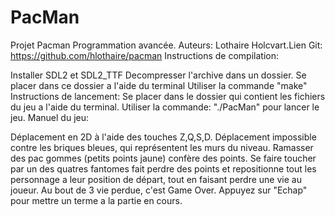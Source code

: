 # PacMan

Projet Pacman
Programmation avancée. Auteurs: Lothaire Holcvart.Lien Git: https://github.com/hlothaire/pacman Instructions de compilation:

Installer SDL2 et SDL2_TTF
Decompresser l'archive dans un dossier.
Se placer dans ce dossier a l'aide du terminal
Utiliser la commande "make" Instructions de lancement:
Se placer dans le dossier qui contient les fichiers du jeu a l'aide du terminal.
Utiliser la commande: "./PacMan" pour lancer le jeu.
Manuel du jeu:

Déplacement en 2D à l'aide des touches Z,Q,S,D.
Déplacement impossible contre les briques bleues, qui représentent les murs du niveau.
Ramasser des pac gommes (petits points jaune) confère des points.
Se faire toucher par un des quatres fantomes fait perdre des points et repositionne tout les personnage a leur position de départ, tout en faisant perdre une vie au joueur.
Au bout de 3 vie perdue, c'est Game Over.
Appuyez sur "Echap" pour mettre un terme a la partie en cours.
